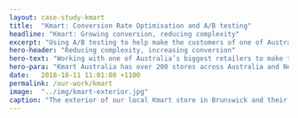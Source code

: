 ```yaml
---
layout: case-study-kmart
title:  "Kmart: Conversion Rate Optimisation and A/B testing"
headline: "Kmart: Growing conversion, reducing complexity"
excerpt: "Using A/B testing to help make the customers of one of Australia's biggest retailers happier than ever"
hero-header: "Reducing complexity, increasing conversion"
hero-text: "Working with one of Australia’s biggest retailers to make their site more intuitive and useful"
hero-para: "Kmart Australia has over 200 stores across Australia and New Zealand and a growing online business. We’ve been working with their team since 2015 to run a managed service program of conversion rate optimisation and data-driven learning."
date:   2018-10-11 11:01:08 +1100
permalink: /our-work/kmart
image:  "../img/kmart-exterior.jpg"
caption: "The exterior of our local Kmart store in Brunswick and their fairly unfortunately graffiti covered neighbours. The store itself is really very nice though."
---
```


